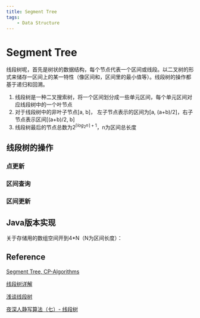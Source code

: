 ```yaml
---
title: Segment Tree
tags:
	- Data Structure
---
```


# Segment Tree

线段树呢，首先是树状的数据结构，每个节点代表一个区间或线段。以二叉树的形式来储存一区间上的某一特性（像区间和，区间里的最小值等）。线段树的操作都基于递归和回溯。

1. 线段树是一种二叉搜索树，将一个区间划分成一些单元区间，每个单元区间对应线段树中的一个叶节点
2. 对于线段树中的非叶子节点[a, b]， 左子节点表示的区间为[a, (a+b)/2]，右子节点表示区间[(a+b)/2, b]
3. 线段树最后的节点总数为$2^{\lceil log_2{n} \rceil + 1}$，n为区间总长度

## 线段树的操作

### 点更新

### 区间查询

### 区间更新



## Java版本实现

关于存储用的数组空间开到4*N（N为区间长度）：



## Reference

[Segment Tree, CP-Algorithms](https://cp-algorithms.com/data_structures/segment_tree.html)

[线段树详解](https://www.cnblogs.com/xenny/p/9801703.html)

[浅谈线段树](https://www.wmathor.com/index.php/archives/1175/)

[夜深人静写算法（七）- 线段树](https://blog.csdn.net/whereisherofrom/article/details/78969718)

